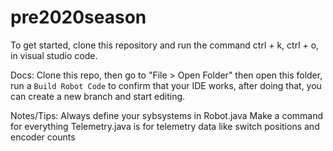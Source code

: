 # pre2020season

To get started, clone this repository and run the command ctrl + k, ctrl + o, in visual studio code.

Docs:
    Clone this repo, then go to "File > Open Folder" then open this folder, run a `Build Robot Code` to confirm that your IDE works, after doing that, you can create a new branch and start editing.

Notes/Tips:
    Always define your sybsystems in Robot.java
    Make a command for everything
    Telemetry.java is for telemetry data like switch positions and encoder counts